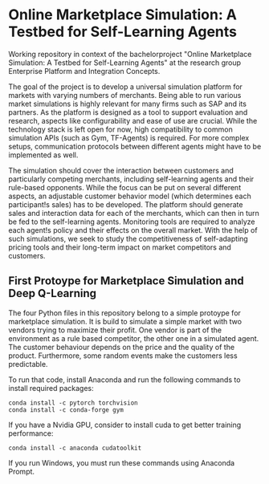 # Online Marketplace Simulation: A Testbed for Self-Learning Agents

Working repository in context of the bachelorproject "Online Marketplace Simulation: A Testbed for Self-Learning Agents" at the research group Enterprise Platform and Integration Concepts.

The goal of the project is to develop a universal simulation platform for markets with varying numbers of merchants. Being able to run various market simulations is highly relevant for many firms such as SAP and its partners. As the platform is designed as a tool to support evaluation and research, aspects like configurability and ease of use are crucial. While the technology stack is left open for now, high compatibility to common simulation APIs (such as Gym, TF-Agents) is required.
For more complex setups, communication protocols between different agents might have to be implemented as well.

The simulation should cover the interaction between customers and particularly competing merchants, including self-learning agents and their rule-based opponents. While the focus can be put on several different aspects, an adjustable customer behavior model (which determines each participant!s sales) has to be developed. The platform should generate sales and interaction data for each of the merchants, which can then in turn be fed to the self-learning agents. Monitoring tools are required to analyze each agent!s policy and their effects on the overall market. With the help of such simulations, we seek to study the competitiveness of self-adapting pricing tools and their long-term impact on market competitors and customers.

## First Protoype for Marketplace Simulation and Deep Q-Learning

The four Python files in this repository belong to a simple protoype for marketplace simulation. It is build to simulate a simple market with two vendors trying to maximize their profit. One vendor is part of the environment as a rule based competitor, the other one in a simulated agent. The customer behaviour depends on the price and the quality of the product. Furthermore, some random events make the customers less predictable.

To run that code, install Anaconda and run the following commands to install required packages:

```console
conda install -c pytorch torchvision
conda install -c conda-forge gym
```

If you have a Nvidia GPU, consider to install cuda to get better training performance:

```console
conda install -c anaconda cudatoolkit
```

If you run Windows, you must run these commands using Anaconda Prompt.

